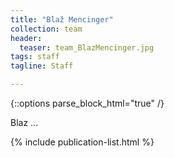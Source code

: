 ```yaml
---
title: "Blaž Mencinger"
collection: team
header:
  teaser: team_BlazMencinger.jpg
tags: staff
tagline: Staff

---
```


{::options parse_block_html="true" /}

Blaz ...

{% include publication-list.html %}